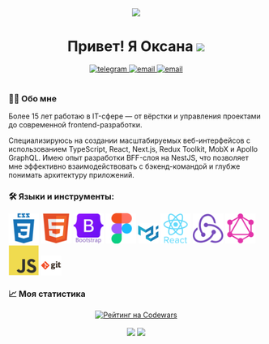 <div id="header" align="center">
  <img src="https://media.giphy.com/media/LMcB8XospGZO8UQq87/giphy.gif" width="300"/>
</div>

<div align="center">
   <h1>Привет! Я Оксана <img src="https://media.giphy.com/media/hvRJCLFzcasrR4ia7z/giphy.gif" width="25px"> </h1>
</div>

<div id="contact"  align="center">
  <a href="http://t.me/bel4ena">
    <img src="https://img.shields.io/badge/telegram-blue?style=for-the-badge&logo=telegram&logoColor=white" alt="telegram"/>
  </a>
  <a href="mailto:oxidjini@ya.ru">
    <img src="https://img.shields.io/badge/E--mail-red?style=for-the-badge&logo=gmail&logoColor=white" alt="email"/>
  </a>
  <a href="mailto:https://wa.me/79055329677?text=%D0%9F%D1%80%D0%B8%D0%B2%D0%B5%D1%82!%20%F0%9F%91%8B">
    <img src="https://img.shields.io/badge/WhatsApp-green?style=for-the-badge&logo=whatsapp&logoColor=white" alt="email"/>
  </a>
  
 
</div>
<div id="counter" align="center">
  <img src="https://komarev.com/ghpvc/?username=bel4enka&style=flat-square&color=blue" alt=""/>
</div>



### :woman_technologist: Обо мне
<p>Более 15 лет работаю в IT-сфере — от вёрстки и управления проектами до современной frontend-разработки.</p>
<p>Специализируюсь на создании масштабируемых веб-интерфейсов с использованием TypeScript, React, Next.js, Redux Toolkit, MobX и Apollo GraphQL. Имею опыт разработки BFF-слоя на NestJS, что позволяет мне эффективно взаимодействовать с бэкенд-командой и глубже понимать архитектуру приложений.</p>

### :hammer_and_wrench: Языки и инструменты:


<div>
  <img src="https://github.com/devicons/devicon/blob/master/icons/css3/css3-plain-wordmark.svg"  title="CSS3" alt="CSS" width="60" height="60"/>
  <img src="https://github.com/devicons/devicon/blob/master/icons/html5/html5-original.svg" title="HTML5" alt="HTML" width="60" height="60"/>
  <img src="https://github.com/devicons/devicon/blob/master/icons/bootstrap/bootstrap-original-wordmark.svg" title="bootstrap" alt="bootstrap" width="60" height="60"/>
  <img src="https://github.com/devicons/devicon/blob/master/icons/figma/figma-original.svg" title="figma" alt="figma" width="60" height="60"/>
  <img src="https://github.com/devicons/devicon/blob/master/icons/materialui/materialui-original.svg" title="Material UI" alt="Material UI" width="40" height="40"/>
  <img src="https://github.com/devicons/devicon/blob/master/icons/react/react-original-wordmark.svg" title="React" alt="React" width="60" height="60"/>
  <img src="https://github.com/devicons/devicon/blob/master/icons/redux/redux-original.svg" title="Redux" alt="Redux " width="60" height="60"/>
  <img src="https://github.com/devicons/devicon/blob/master/icons/graphql/graphql-plain.svg" title="graphql" alt="graphql " width="60" height="60"/>
  <img src="https://github.com/devicons/devicon/blob/master/icons/javascript/javascript-original.svg" title="JavaScript" alt="JavaScript" width="60" height="60"/>
  <img src="https://github.com/devicons/devicon/blob/master/icons/git/git-original-wordmark.svg" title="Git" alt="Git" width="40" height="40"/>
</div>

### :chart_with_upwards_trend: Моя статистика

<div align="center">
  
[![Рейтинг на Codewars](https://www.codewars.com/users/bel4enka/badges/large)](https://www.codewars.com/users/bel4enka "Мой профиль на Codewars")
<br><br>
[<img src="https://github-readme-stats.vercel.app/api?username=bel4enka&hide=contribs&show_icons=true&border_color=c2cad0&count_private=true" height="140">](#) [<img src="https://github-readme-stats.vercel.app/api/top-langs/?username=bel4enka&layout=compact&border_color=d0d7de" height="140">](#)
</div>
